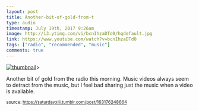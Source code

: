 ```yaml
---
layout: post
title: Another-bit-of-gold-from-t
type: audio
timestamp: July 19th, 2017 9:26am
image: http://i3.ytimg.com/vi/bcnIhzaDTd0/hqdefault.jpg
link: https://www.youtube.com/watch?v=bcnIhzaDTd0
tags: ["radio", "recommended", "music"]
comments: true
---
```

[![thumbnail](http://i3.ytimg.com/vi/bcnIhzaDTd0/hqdefault.jpg)](https://www.youtube.com/watch?v=bcnIhzaDTd0)>
    
Another bit of gold from the radio this morning.
Music videos always seem to detract from the music, but I feel bad sharing just the music when a video is available.
 
  
<small>source: https://saturdayxiii.tumblr.com/post/163176248664</small>